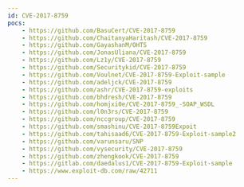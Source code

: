 ```yaml
---
id: CVE-2017-8759
pocs:
    - https://github.com/BasuCert/CVE-2017-8759
    - https://github.com/ChaitanyaHaritash/CVE-2017-8759
    - https://github.com/GayashanM/OHTS
    - https://github.com/JonasUliana/CVE-2017-8759
    - https://github.com/Lz1y/CVE-2017-8759
    - https://github.com/Securitykid/CVE-2017-8759
    - https://github.com/Voulnet/CVE-2017-8759-Exploit-sample
    - https://github.com/adeljck/CVE-2017-8759
    - https://github.com/ashr/CVE-2017-8759-exploits
    - https://github.com/bhdresh/CVE-2017-8759
    - https://github.com/homjxi0e/CVE-2017-8759_-SOAP_WSDL
    - https://github.com/l0n3rs/CVE-2017-8759
    - https://github.com/nccgroup/CVE-2017-8759
    - https://github.com/smashinu/CVE-2017-8759Expoit
    - https://github.com/tahisaad6/CVE-2017-8759-Exploit-sample2
    - https://github.com/varunsaru/SNP
    - https://github.com/vysecurity/CVE-2017-8759
    - https://github.com/zhengkook/CVE-2017-8759
    - https://gitlab.com/daedalus1/CVE-2017-8759-Exploit-sample
    - https://www.exploit-db.com/raw/42711
---
```

